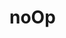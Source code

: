 # noOp

<!-- TODO-START
TODO: Fill short description here.

## Type signature

TODO: Fill type signature down below.

```
any ⇒ any
```

## Examples

TODO: List at least one example down below.

```javascript
noOp(); // ⇒ TODO
```

## Questions

TODO: List questions that may this function answers.
TODO-END -->
